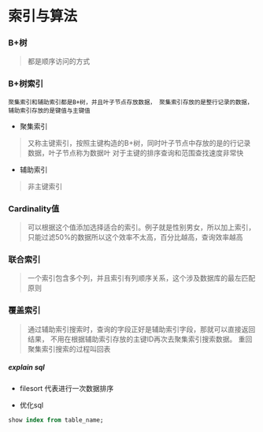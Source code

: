 # 索引与算法

### B+树

> 都是顺序访问的方式

### B+树索引

```text
聚集索引和辅助索引都是B+树，并且叶子节点存放数据， 聚集索引存放的是整行记录的数据，辅助索引存放的是键值与主键值
```

- 聚集索引

> 又称主键索引，按照主键构造的B+树，同时叶子节点中存放的是的行记录数据，叶子节点称为数据叶
> 对于主键的排序查询和范围查找速度非常快

- 辅助索引

> 非主键索引

 
### Cardinality值

> 可以根据这个值添加选择适合的索引。例子就是性别男女，所以加上索引，只能过滤50%的数据所以这个效率不太高，百分比越高，查询效率越高

### 联合索引

> 一个索引包含多个列，并且索引有列顺序关系，这个涉及数据库的最左匹配原则

### 覆盖索引

> 通过辅助索引搜索时，查询的字段正好是辅助索引字段，那就可以直接返回结果，
不用在根据辅助索引存放的主键ID再次去聚集索引搜索数据。 重回聚集索引搜索的过程叫回表


##### explain sql

- filesort 代表进行一次数据排序 

- 优化sql
```sql
show index from table_name;

```






